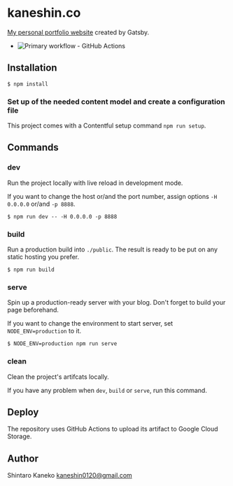 # kaneshin.co

[My personal portfolio website](https://kaneshin.co) created by Gatsby.

- ![Primary workflow - GitHub Actions](https://github.com/kaneshin/kaneshin.co/workflows/Build%20and%20Deploy/badge.svg)

## Installation

```
$ npm install
```

### Set up of the needed content model and create a configuration file

This project comes with a Contentful setup command `npm run setup`.

## Commands

### dev

Run the project locally with live reload in development mode.

If you want to change the host or/and the port number, assign options `-H 0.0.0.0` or/and `-p 8888`.

```
$ npm run dev -- -H 0.0.0.0 -p 8888
```

### build

Run a production build into `./public`. The result is ready to be put on any static hosting you prefer.

```
$ npm run build
```

### serve

Spin up a production-ready server with your blog. Don't forget to build your page beforehand.

If you want to change the environment to start server, set `NODE_ENV=production` to it.

```
$ NODE_ENV=production npm run serve
```

### clean

Clean the project's artifcats locally.

If you have any problem when `dev`, `build` or `serve`, run this command.

## Deploy

The repository uses GitHub Actions to upload its artifact to Google Cloud Storage.

## Author

Shintaro Kaneko <kaneshin0120@gmail.com>
